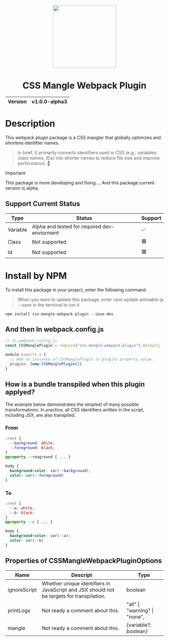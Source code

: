 <div align="center">
  <img width="200px" src="https://github.com/user-attachments/assets/75212c43-14de-471d-aa38-7630a2103510">
  <h1>CSS Mangle Webpack Plugin</h1>
  <table>
        <thead>
          <tr>
            <th>Version</th>
            <th>v1.0.0-alpha3</th>
          </tr>
        </tbody>
    </table>
</div>

# Description
This webpack plugin package is a CSS mangler that globally optimizes and shortens identifier names.

> in brief, It primarily converts identifiers used in CSS (e.g., variables, class names, IDs) into shorter names to reduce file size and improve performance. 🚀

> [!IMPORTANT]
> This package is more developing and fixing..., And this package current version is alpha.

## Support Current Status
| Type | Status | Support |
| ---- | ------ | ------- |
| Variable | Alpha and tested for required dev-enviorment | ✅ |
| Class | Not supported | 🟥 |
| Id | Not supported | 🟥 |

# Install by NPM
To install this package in your project, enter the following command.

> When you want to update this package, enter npm update animable-js --save in the terminal to run it.

```
npm install css-mangle-webpack-plugin --save-dev
```

## And then In webpack.config.js
```cjs
// In webpack.config.js
const CSSManglePlugin = require("css-mangle-webpack-plugin").default;

module.exports = {
  // Add an instance of CSSManglePlugin to plugins property value.
  plugins: [new CSSManglePlugin()]
}
```

## How is a bundle transpiled when this plugin applyed?
The example below demonstrates the simplest of many possible transformations. In practice, all CSS identifiers written in the script, including JSX, are also transpiled.

### From
```css
:root {
  --background: white;
  --foreground: black;
}
@property --reaground { ... }

body {
  background-color: var(--background);
  color: var(--foreground)
}
```

### To
```css
:root {
  --a: white;
  --b: black;
}
@property --c { ... }

body {
  background-color: var(--a);
  color: var(--b)
}
```

## Properties of CSSMangleWebpackPluginOptions
| Name | Descript | Type |
| ---- | ----- | ------- |
| ignoreScript | Whether unique identifiers in JavaScript and JSX should not be targets for transpilation. | boolean
| printLogs | Not ready a comment about this. | "all" \| "warning" \| "none",
| mangle | Not ready a comment about this. | {variable?: boolean}